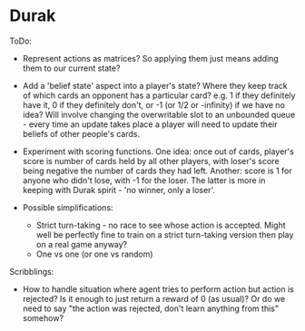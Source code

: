 # Durak

ToDo:

- Represent actions as matrices? So applying them just means adding them to our current state?

- Add a 'belief state' aspect into a player's state? Where they keep track of which cards an opponent has a
particular card? e.g. 1 if they definitely have it, 0 if they definitely don't, or -1 (or 1/2 or -infinity) if we
have no idea? Will involve changing the overwritable slot to an unbounded queue - every time an update takes place
a player will need to update their beliefs of other people's cards.

- Experiment with scoring functions. One idea: once out of cards, player's score is number of cards held by all other
players, with loser's score being negative the number of cards they had left. Another: score is 1 for anyone who
didn't lose, with -1 for the loser. The latter is more in keeping with Durak spirit - 'no winner, only a loser'.

- Possible simplifications:
  - Strict turn-taking - no race to see whose action is accepted. Might well be perfectly fine to train on a strict
  turn-taking version then play on a real game anyway?
  - One vs one (or one vs random)

Scribblings:

- How to handle situation where agent tries to perform action but action is rejected? Is it enough to just return
a reward of 0 (as usual)? Or do we need to say "the action was rejected, don't learn anything from this" somehow?
